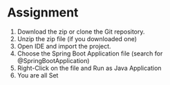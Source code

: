 # Assignment
1. Download the zip or clone the Git repository.
2. Unzip the zip file (if you downloaded one)
3. Open IDE and import the project.
4. Choose the Spring Boot Application file (search for @SpringBootApplication)
5. Right-Click on the file and Run as Java Application
6. You are all Set

